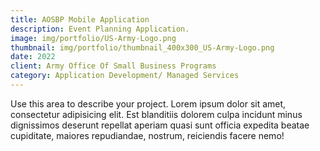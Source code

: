 ```yaml
---
title: AOSBP Mobile Application
description: Event Planning Application.
image: img/portfolio/US-Army-Logo.png
thumbnail: img/portfolio/thumbnail_400x300_US-Army-Logo.png
date: 2022
client: Army Office Of Small Business Programs
category: Application Development/ Managed Services
---
```

Use this area to describe your project. Lorem ipsum dolor sit amet, consectetur adipisicing elit. Est blanditiis dolorem culpa incidunt minus dignissimos deserunt repellat aperiam quasi sunt officia expedita beatae cupiditate, maiores repudiandae, nostrum, reiciendis facere nemo!
